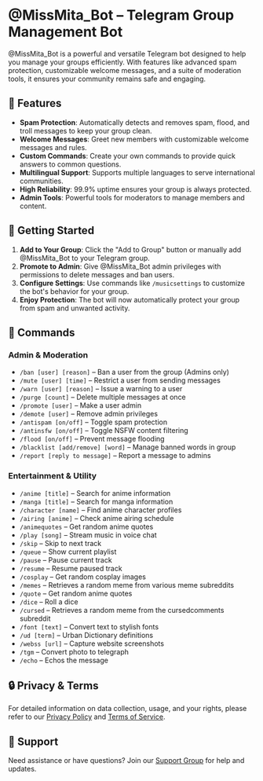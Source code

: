 # @MissMita_Bot – Telegram Group Management Bot

@MissMita_Bot is a powerful and versatile Telegram bot designed to help you manage your groups efficiently. With features like advanced spam protection, customizable welcome messages, and a suite of moderation tools, it ensures your community remains safe and engaging.

## 🌟 Features

- **Spam Protection**: Automatically detects and removes spam, flood, and troll messages to keep your group clean.
- **Welcome Messages**: Greet new members with customizable welcome messages and rules.
- **Custom Commands**: Create your own commands to provide quick answers to common questions.
- **Multilingual Support**: Supports multiple languages to serve international communities.
- **High Reliability**: 99.9% uptime ensures your group is always protected.
- **Admin Tools**: Powerful tools for moderators to manage members and content.

## 🚀 Getting Started

1. **Add to Your Group**: Click the "Add to Group" button or manually add @MissMita_Bot to your Telegram group.
2. **Promote to Admin**: Give @MissMita_Bot admin privileges with permissions to delete messages and ban users.
3. **Configure Settings**: Use commands like `/musicsettings` to customize the bot's behavior for your group.
4. **Enjoy Protection**: The bot will now automatically protect your group from spam and unwanted activity.

## 📜 Commands

### Admin & Moderation

- `/ban [user] [reason]` – Ban a user from the group (Admins only)
- `/mute [user] [time]` – Restrict a user from sending messages
- `/warn [user] [reason]` – Issue a warning to a user
- `/purge [count]` – Delete multiple messages at once
- `/promote [user]` – Make a user admin
- `/demote [user]` – Remove admin privileges
- `/antispam [on/off]` – Toggle spam protection
- `/antinsfw [on/off]` – Toggle NSFW content filtering
- `/flood [on/off]` – Prevent message flooding
- `/blacklist [add/remove] [word]` – Manage banned words in group
- `/report [reply to message]` – Report a message to admins

### Entertainment & Utility

- `/anime [title]` – Search for anime information
- `/manga [title]` – Search for manga information
- `/character [name]` – Find anime character profiles
- `/airing [anime]` – Check anime airing schedule
- `/animequotes` – Get random anime quotes
- `/play [song]` – Stream music in voice chat
- `/skip` – Skip to next track
- `/queue` – Show current playlist
- `/pause` – Pause current track
- `/resume` – Resume paused track
- `/cosplay` – Get random cosplay images
- `/memes` – Retrieves a random meme from various meme subreddits
- `/quote` – Get random anime quotes
- `/dice` – Roll a dice
- `/cursed` – Retrieves a random meme from the cursedcomments subreddit
- `/font [text]` – Convert text to stylish fonts
- `/ud [term]` – Urban Dictionary definitions
- `/webss [url]` – Capture website screenshots
- `/tgm` – Convert photo to telegraph
- `/echo` – Echos the message

## 🔒 Privacy & Terms

For detailed information on data collection, usage, and your rights, please refer to our [Privacy Policy](https://web-production-61e9.up.railway.app/#privacy-policy) and [Terms of Service](https://web-production-61e9.up.railway.app/#terms-of-service).

## 🤝 Support

Need assistance or have questions? Join our [Support Group](https://t.me/Mita_Support) for help and updates.
